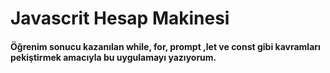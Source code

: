 # Javascrit Hesap Makinesi
#### Öğrenim sonucu kazanılan while, for, prompt ,let ve const gibi kavramları pekiştirmek amacıyla bu uygulamayı yazıyorum.
